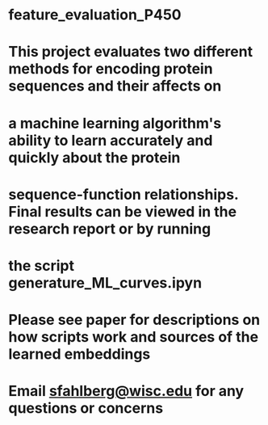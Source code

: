 # feature_evaluation_P450
# 
# This project evaluates two different methods for encoding protein sequences and their affects on
# a machine learning algorithm's ability to learn accurately and quickly about the protein
# sequence-function relationships. Final results can be viewed in the research report or by running 
# the script generature_ML_curves.ipyn
#
# Please see paper for descriptions on how scripts work and sources of the learned embeddings
# Email sfahlberg@wisc.edu for any questions or concerns
